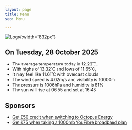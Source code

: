 ```yaml
---
layout: page
title: Menu
seo: Menu

---
```


![Logo](/images/logo.jpg){:width="832px"}

<!-- weather_marker starts -->
## On Tuesday, 28 October 2025

- The average temperature today is 12.22˚C,
- With highs of 13.32˚C and lows of 11.65˚C,
- It may feel like 11.61˚C with overcast clouds
- The wind speed is 4.02m/s and visibility is 10000m
- The pressure is 1006hPa and humidity is 81%
- The sun will rise at 06:55 and set at 16:48

<!-- weather_marker ends -->

## Sponsors

- [Get £50 credit when switching to Octopus Energy](https://bit.ly/3oD1nnS)
- [Get £75 when taking a 1000mb YouFibre broadband plan](https://aklam.io/91zWhU?)

